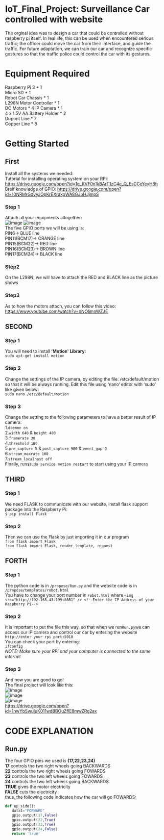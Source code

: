 # IoT_Final_Project: Surveillance Car controlled with website
The orginal idea was to design a car that could be controlled without raspberry pi itself. In real life, this can be used when encountered serious traffic; the officer could move the car from their interface, and guide the traffic. For future adaptation, we can train our car and recognize specific gestures so that the traffic police could control the car with its gestures.
# Equipment Required
Raspberry Pi 3 * 1  
Micro SD * 1  
Robot Car Chassis * 1  
L298N Motor Controller * 1  
DC Motors * 4
IP Camera * 1  
4 x 1.5V AA Battery Holder * 2  
Dupont Line * 7  
Copper Line * 8  
# Getting Started
## First
Install all the systems we needed:  
Tutorial for installing operating system on your RPi: https://drive.google.com/open?id=1e_KVF0n1kBArT1zC4e_Q_EsCCeYeyH8h  
Breif knowledge of GPIO: https://drive.google.com/open?id=10NRMrGdvyJOpKrEXrakgWA8GJoHJjmpS
### Step 1
Attach all your equipments altogether:  
![image](81264684_518004092149188_8458543841538998272_n.jpg)
![image](82778677_998200490535657_7713358322669191168_n.jpg)  
The five GPIO ports we will be using is:  
PIN6-> BLUE line  
PIN11(BCM17)-> ORANGE line   
PIN15(BCM22)-> RED line  
PIN16(BCM23)-> BROWN line  
PIN17(BCM24)-> BLACK line
### Step2  
On the L298N, we will have to attach the RED and BLACK line as the picture shows  
### Step3  
As to how the motors attach, you can follow this video:  
https://www.youtube.com/watch?v=bNOlimnWZJE  
## SECOND  
### Step 1  
You will need to install **'Motion' Library**:  
`sudo apt-get install motion`
### Step 2  
Change the settings of the IP camera,  by editing the file: /etc/default/motion so that it will be always running. Edit this file using ‘nano’ editor with ‘sudo’ like given below:  
`sudo nano /etc/default/motion`
### Step 3  
Change the setting to the following parameters to have a better result of IP camera:  
1.`daemon on`  
2.`width 640` & `height 480`  
3.`framerate 30`  
4.`threshold 100`  
5.`pre_capture 5` & `post_capture 900` & `event_gap 0`  
6.`stream_maxrate 100`  
7.`stream_localhost off`  
Finally, run`$sudo service motion restart` to start using your IP camera
## THIRD  
### Step 1  
We need FLASK to communicate with our website, install flask support package into the Raspberry Pi:  
`$ pip install Flask`
### Step 2  
Then we can use the Flask by just importing it in our program  
`from flask import Flask`  
`from flask import Flask, render_template, request`  
## FORTH  
### Step 1  
The python code is in `/propose/Run.py` and the website code is in `/propose/templates/robot.html`  
You have to change your port number in `robot.html` where `<img src="http://192.168.43.199:8081" /> <!--Enter the IP Address of your Raspberry Pi-->`
### Step 2  
It is important to put the file this way, so that when we run`Run.py`we can access our IP camera and control our car by entering the website `http://enter your rpi port:5010`  
You can check your port by entering:  
`ifconfig`  
*NOTE: Make sure your RPi and your computer is connected to the same internet*
### Step 3  
And now you are good to go!  
The final project will look like this:  
![image](81278210_3047456755287167_369002231199956992_n.jpg)  
![image](81608867_623882531487993_8893159678234591232_n.jpg)  
![image](81590468_580686446050255_5551851799721279488_n.jpg)  
https://drive.google.com/open?id=1nwYbSwuluK011wdBBOuZflE8mwZRg2ax  
# CODE EXPLANATION
## Run.py
The four GPIO pins we used is **(17,22,23,24)**  
**17**  controls the two right wheels going BACKWARDS  
**22**  controls the two right wheels going FOWARDS  
**23**  controls the two left wheels going FOWARDS  
**24**  controls the two left wheels going BACKWARDS  
**TRUE** gives the motor electricity  
**FALSE** cuts the electricity  
thus, the following code indicates how the car will go FOWARDS:  
```python
def up_side():
   data1="FORWARD"
   gpio.output(17,False)
   gpio.output(22,True)
   gpio.output(23,True)
   gpio.output(24,False)
   return 'true'
```



